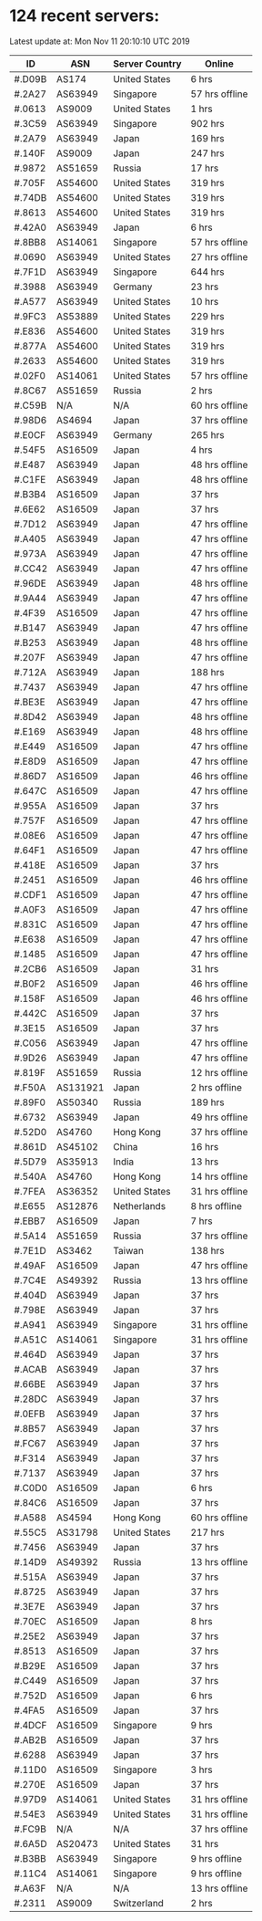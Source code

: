 # 124 recent servers:

Latest update at: Mon Nov 11 20:10:10 UTC 2019

| ID | ASN | Server Country | Online |
| -- | --- | -------------- | ------ |
| #.D09B | AS174 | United States | 6 hrs |
| #.2A27 | AS63949 | Singapore | 57 hrs offline |
| #.0613 | AS9009 | United States | 1 hrs |
| #.3C59 | AS63949 | Singapore | 902 hrs |
| #.2A79 | AS63949 | Japan | 169 hrs |
| #.140F | AS9009 | Japan | 247 hrs |
| #.9872 | AS51659 | Russia | 17 hrs |
| #.705F | AS54600 | United States | 319 hrs |
| #.74DB | AS54600 | United States | 319 hrs |
| #.8613 | AS54600 | United States | 319 hrs |
| #.42A0 | AS63949 | Japan | 6 hrs |
| #.8BB8 | AS14061 | Singapore | 57 hrs offline |
| #.0690 | AS63949 | United States | 27 hrs offline |
| #.7F1D | AS63949 | Singapore | 644 hrs |
| #.3988 | AS63949 | Germany | 23 hrs |
| #.A577 | AS63949 | United States | 10 hrs |
| #.9FC3 | AS53889 | United States | 229 hrs |
| #.E836 | AS54600 | United States | 319 hrs |
| #.877A | AS54600 | United States | 319 hrs |
| #.2633 | AS54600 | United States | 319 hrs |
| #.02F0 | AS14061 | United States | 57 hrs offline |
| #.8C67 | AS51659 | Russia | 2 hrs |
| #.C59B | N/A | N/A | 60 hrs offline |
| #.98D6 | AS4694 | Japan | 37 hrs offline |
| #.E0CF | AS63949 | Germany | 265 hrs |
| #.54F5 | AS16509 | Japan | 4 hrs |
| #.E487 | AS63949 | Japan | 48 hrs offline |
| #.C1FE | AS63949 | Japan | 48 hrs offline |
| #.B3B4 | AS16509 | Japan | 37 hrs |
| #.6E62 | AS16509 | Japan | 37 hrs |
| #.7D12 | AS63949 | Japan | 47 hrs offline |
| #.A405 | AS63949 | Japan | 47 hrs offline |
| #.973A | AS63949 | Japan | 47 hrs offline |
| #.CC42 | AS63949 | Japan | 47 hrs offline |
| #.96DE | AS63949 | Japan | 48 hrs offline |
| #.9A44 | AS63949 | Japan | 47 hrs offline |
| #.4F39 | AS16509 | Japan | 47 hrs offline |
| #.B147 | AS63949 | Japan | 47 hrs offline |
| #.B253 | AS63949 | Japan | 48 hrs offline |
| #.207F | AS63949 | Japan | 47 hrs offline |
| #.712A | AS63949 | Japan | 188 hrs |
| #.7437 | AS63949 | Japan | 47 hrs offline |
| #.BE3E | AS63949 | Japan | 47 hrs offline |
| #.8D42 | AS63949 | Japan | 48 hrs offline |
| #.E169 | AS63949 | Japan | 48 hrs offline |
| #.E449 | AS16509 | Japan | 47 hrs offline |
| #.E8D9 | AS16509 | Japan | 47 hrs offline |
| #.86D7 | AS16509 | Japan | 46 hrs offline |
| #.647C | AS16509 | Japan | 47 hrs offline |
| #.955A | AS16509 | Japan | 37 hrs |
| #.757F | AS16509 | Japan | 47 hrs offline |
| #.08E6 | AS16509 | Japan | 47 hrs offline |
| #.64F1 | AS16509 | Japan | 47 hrs offline |
| #.418E | AS16509 | Japan | 37 hrs |
| #.2451 | AS16509 | Japan | 46 hrs offline |
| #.CDF1 | AS16509 | Japan | 47 hrs offline |
| #.A0F3 | AS16509 | Japan | 47 hrs offline |
| #.831C | AS16509 | Japan | 47 hrs offline |
| #.E638 | AS16509 | Japan | 47 hrs offline |
| #.1485 | AS16509 | Japan | 47 hrs offline |
| #.2CB6 | AS16509 | Japan | 31 hrs |
| #.B0F2 | AS16509 | Japan | 46 hrs offline |
| #.158F | AS16509 | Japan | 46 hrs offline |
| #.442C | AS16509 | Japan | 37 hrs |
| #.3E15 | AS16509 | Japan | 37 hrs |
| #.C056 | AS63949 | Japan | 47 hrs offline |
| #.9D26 | AS63949 | Japan | 47 hrs offline |
| #.819F | AS51659 | Russia | 12 hrs offline |
| #.F50A | AS131921 | Japan | 2 hrs offline |
| #.89F0 | AS50340 | Russia | 189 hrs |
| #.6732 | AS63949 | Japan | 49 hrs offline |
| #.52D0 | AS4760 | Hong Kong | 37 hrs offline |
| #.861D | AS45102 | China | 16 hrs |
| #.5D79 | AS35913 | India | 13 hrs |
| #.540A | AS4760 | Hong Kong | 14 hrs offline |
| #.7FEA | AS36352 | United States | 31 hrs offline |
| #.E655 | AS12876 | Netherlands | 8 hrs offline |
| #.EBB7 | AS16509 | Japan | 7 hrs |
| #.5A14 | AS51659 | Russia | 37 hrs offline |
| #.7E1D | AS3462 | Taiwan | 138 hrs |
| #.49AF | AS16509 | Japan | 47 hrs offline |
| #.7C4E | AS49392 | Russia | 13 hrs offline |
| #.404D | AS63949 | Japan | 37 hrs |
| #.798E | AS63949 | Japan | 37 hrs |
| #.A941 | AS63949 | Singapore | 31 hrs offline |
| #.A51C | AS14061 | Singapore | 31 hrs offline |
| #.464D | AS63949 | Japan | 37 hrs |
| #.ACAB | AS63949 | Japan | 37 hrs |
| #.66BE | AS63949 | Japan | 37 hrs |
| #.28DC | AS63949 | Japan | 37 hrs |
| #.0EFB | AS63949 | Japan | 37 hrs |
| #.8B57 | AS63949 | Japan | 37 hrs |
| #.FC67 | AS63949 | Japan | 37 hrs |
| #.F314 | AS63949 | Japan | 37 hrs |
| #.7137 | AS63949 | Japan | 37 hrs |
| #.C0D0 | AS16509 | Japan | 6 hrs |
| #.84C6 | AS16509 | Japan | 37 hrs |
| #.A588 | AS4594 | Hong Kong | 60 hrs offline |
| #.55C5 | AS31798 | United States | 217 hrs |
| #.7456 | AS63949 | Japan | 37 hrs |
| #.14D9 | AS49392 | Russia | 13 hrs offline |
| #.515A | AS63949 | Japan | 37 hrs |
| #.8725 | AS63949 | Japan | 37 hrs |
| #.3E7E | AS63949 | Japan | 37 hrs |
| #.70EC | AS16509 | Japan | 8 hrs |
| #.25E2 | AS63949 | Japan | 37 hrs |
| #.8513 | AS16509 | Japan | 37 hrs |
| #.B29E | AS16509 | Japan | 37 hrs |
| #.C449 | AS16509 | Japan | 37 hrs |
| #.752D | AS16509 | Japan | 6 hrs |
| #.4FA5 | AS16509 | Japan | 37 hrs |
| #.4DCF | AS16509 | Singapore | 9 hrs |
| #.AB2B | AS16509 | Japan | 37 hrs |
| #.6288 | AS63949 | Japan | 37 hrs |
| #.11D0 | AS16509 | Singapore | 3 hrs |
| #.270E | AS16509 | Japan | 37 hrs |
| #.97D9 | AS14061 | United States | 31 hrs offline |
| #.54E3 | AS63949 | United States | 31 hrs offline |
| #.FC9B | N/A | N/A | 37 hrs offline |
| #.6A5D | AS20473 | United States | 31 hrs |
| #.B3BB | AS63949 | Singapore | 9 hrs offline |
| #.11C4 | AS14061 | Singapore | 9 hrs offline |
| #.A63F | N/A | N/A | 13 hrs offline |
| #.2311 | AS9009 | Switzerland | 2 hrs |

